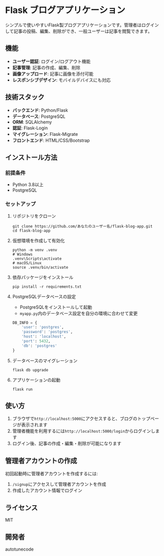 # Flask ブログアプリケーション

シンプルで使いやすいFlask製ブログアプリケーションです。管理者はログインして記事の投稿、編集、削除ができ、一般ユーザーは記事を閲覧できます。

## 機能

- **ユーザー認証**: ログイン/ログアウト機能
- **記事管理**: 記事の作成、編集、削除
- **画像アップロード**: 記事に画像を添付可能
- **レスポンシブデザイン**: モバイルデバイスにも対応

## 技術スタック

- **バックエンド**: Python/Flask
- **データベース**: PostgreSQL
- **ORM**: SQLAlchemy
- **認証**: Flask-Login
- **マイグレーション**: Flask-Migrate
- **フロントエンド**: HTML/CSS/Bootstrap

## インストール方法

### 前提条件

- Python 3.8以上
- PostgreSQL

### セットアップ

1. リポジトリをクローン
   ```
   git clone https://github.com/あなたのユーザー名/flask-blog-app.git
   cd flask-blog-app
   ```

2. 仮想環境を作成して有効化
   ```
   python -m venv .venv
   # Windows
   .venv\Scripts\activate
   # macOS/Linux
   source .venv/bin/activate
   ```

3. 依存パッケージをインストール
   ```
   pip install -r requirements.txt
   ```

4. PostgreSQLデータベースの設定
   - PostgreSQLをインストールして起動
   - `myapp.py`内のデータベース設定を自分の環境に合わせて変更

   ```python
   DB_INFO = {
       'user': 'postgres',
       'password': 'postgres',
       'host': 'localhost',
       'port': 5432,
       'db': 'postgres'
   }
   ```

5. データベースのマイグレーション
   ```
   flask db upgrade
   ```

6. アプリケーションの起動
   ```
   flask run
   ```

## 使い方

1. ブラウザで`http://localhost:5000`にアクセスすると、ブログのトップページが表示されます
2. 管理者機能を利用するには`http://localhost:5000/login`からログインします
3. ログイン後、記事の作成・編集・削除が可能になります

## 管理者アカウントの作成

初回起動時に管理者アカウントを作成するには:

1. `/signup`にアクセスして管理者アカウントを作成
2. 作成したアカウント情報でログイン

## ライセンス

MIT

## 開発者

autotunecode
